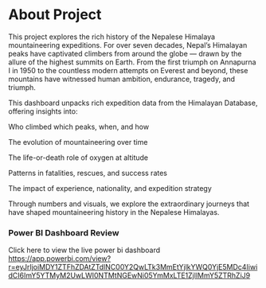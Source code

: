 # About Project
This project explores the rich history of the Nepalese Himalaya mountaineering expeditions.
For over seven decades, Nepal’s Himalayan peaks have captivated climbers from around the globe — drawn by the allure of the highest summits on Earth. From the first triumph on Annapurna I in 1950 to the countless modern attempts on Everest and beyond, these mountains have witnessed human ambition, endurance, tragedy, and triumph.

This dashboard unpacks rich expedition data from the Himalayan Database, offering insights into:

Who climbed which peaks, when, and how

The evolution of mountaineering over time

The life-or-death role of oxygen at altitude

Patterns in fatalities, rescues, and success rates

The impact of experience, nationality, and expedition strategy

Through numbers and visuals, we explore the extraordinary journeys that have shaped mountaineering history in the Nepalese Himalayas.



### Power BI Dashboard Review

Click here to view the live power bi dashboard
https://app.powerbi.com/view?r=eyJrIjoiMDY1ZTFhZDAtZTdlNC00Y2QwLTk3MmEtYjlkYWQ0YjE5MDc4IiwidCI6ImY5YTMyM2UwLWI0NTMtNGEwNi05YmMxLTE1ZjllMmY5ZTRhZiJ9

